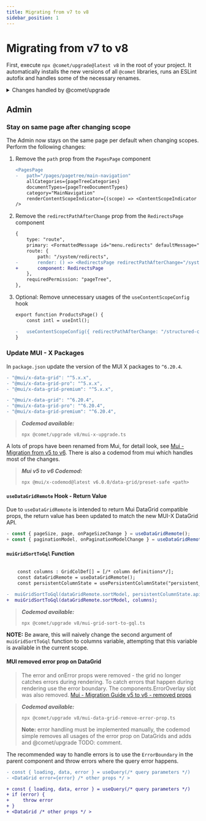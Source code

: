 ```yaml
---
title: Migrating from v7 to v8
sidebar_position: 1
---
```


# Migrating from v7 to v8

First, execute `npx @comet/upgrade@latest v8` in the root of your project.
It automatically installs the new versions of all `@comet` libraries, runs an ESLint autofix and handles some of the necessary renames.

<details>

<summary>Changes handled by @comet/upgrade</summary>

-   Upgrade MUI packages to v6
-   Run MUI codemods
-   Upgrade MUI X packages to v6

</details>

## Admin

### Stay on same page after changing scope

The Admin now stays on the same page per default when changing scopes.
Perform the following changes:

1.  Remove the `path` prop from the `PagesPage` component

    ```diff title="admin/src/common/MasterMenu.tsx"
    <PagesPage
    -   path="/pages/pagetree/main-navigation"
        allCategories={pageTreeCategories}
        documentTypes={pageTreeDocumentTypes}
        category="MainNavigation"
        renderContentScopeIndicator={(scope) => <ContentScopeIndicator scope={scope} />}
    />
    ```

2.  Remove the `redirectPathAfterChange` prop from the `RedirectsPage` component

    ```diff title="admin/src/common/MasterMenu.tsx"
    {
        type: "route",
        primary: <FormattedMessage id="menu.redirects" defaultMessage="Redirects" />,
        route: {
            path: "/system/redirects",
    -       render: () => <RedirectsPage redirectPathAfterChange="/system/redirects" />,
    +       component: RedirectsPage
        },
        requiredPermission: "pageTree",
    },
    ```

3.  Optional: Remove unnecessary usages of the `useContentScopeConfig` hook

    ```diff
    export function ProductsPage() {
        const intl = useIntl();

    -   useContentScopeConfig({ redirectPathAfterChange: "/structured-content/products" });
    }
    ```

### Update MUI - X Packages

In `package.json` update the version of the MUI X packages to `^6.20.4`.

```diff
- "@mui/x-data-grid": "^5.x.x",
- "@mui/x-data-grid-pro": "^5.x.x",
- "@mui/x-data-grid-premium": "^5.x.x",

- "@mui/x-data-grid": "^6.20.4",
- "@mui/x-data-grid-pro": "^6.20.4",
- "@mui/x-data-grid-premium": "^6.20.4",
```

> **_Codemod available:_**
>
> ```
> npx @comet/upgrade v8/mui-x-upgrade.ts
> ```

A lots of props have been renamed from Mui, for detail look, see [Mui - Migration from v5 to v6](https://mui.com/x/migration/migration-data-grid-v5). There is also a codemod from mui which handles most of the changes.

> **_Mui v5 to v6 Codemod:_**
>
> ```
> npx @mui/x-codemod@latest v6.0.0/data-grid/preset-safe <path>
> ```

#### `useDataGridRemote` Hook - Return Value

Due to `useDataGridRemote` is intended to return Mui DataGrid compatible props, the return value has been updated to match the new MUI-X DataGrid API.

```typescript
- const { pageSize, page, onPageSizeChange } = useDataGridRemote();
+ const { paginationModel, onPaginationModelChange } = useDataGridRemote(); // paginationModel is an object with pageSize, page and onPageSizeChange
```

#### `muiGridSortToGql` Function

```diff

    const columns : GridColDef[] = [/* column definitions*/];
    const dataGridRemote = useDataGridRemote();
    const persistentColumnState = usePersistentColumnState("persistent_column_state");

-  muiGridSortToGql(dataGridRemote.sortModel, persistentColumnState.apiRef);
+  muiGridSortToGql(dataGridRemote.sortModel, columns);
```

> **_Codemod available:_**
>
> ```
> npx @comet/upgrade v8/mui-grid-sort-to-gql.ts
> ```

**NOTE:** Be aware, this will naively change the second argument of `muiGridSortToGql` function to columns variable, attempting that this variable is available in the current scope.

#### MUI removed error prop on DataGrid

> The error and onError props were removed - the grid no longer catches errors during rendering. To catch errors that happen during rendering use the error boundary. The components.ErrorOverlay slot was also removed.
> [Mui - Migration Guide v5 to v6 - removed props](https://mui.com/x/migration/migration-data-grid-v5/#removed-props)

> **_Codemod available:_**
>
> ```
> npx @comet/upgrade v8/mui-data-grid-remove-error-prop.ts
> ```
>
> **Note:** error handling must be implemented manually, the codemod simple removes all usages of the error prop on DataGrids and adds and @comet/upgrade TODO: comment.

The recommended way to handle errors is to use the `ErrorBoundary` in the parent component and throw errors where the query error happens.

```diff
- const { loading, data, error } = useQuery(/* query parameters */)
- <DataGrid error={error} /* other props */ >

+ const { loading, data, error } = useQuery(/* query parameters */)
+ if (error) {
+     throw error
+ }
+ <DataGrid /* other props */ >
```
